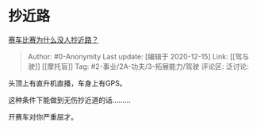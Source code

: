 # 抄近路
[赛车比赛为什么没人抄近路？](https://www.zhihu.com/question/360534339/answer/1218098629)

> Author: #0-Anonymity
> Last update: [编辑于 2020-12-15]
> Link: [[驾与驶]] [[摩托盲]]
> Tag: #2-事业/2A-功夫/3-拓展能力/驾驶 
> 评论区:
> 泛讨论:

头顶上有直升机直播，车身上有GPS。

这种条件下能做到无伤抄近道的话………

开赛车对你严重屈才。
